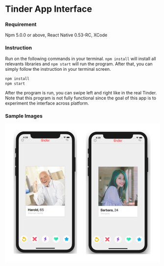 # Tinder App Interface

### Requirement
Npm 5.0.0 or above, React Native 0.53-RC, XCode

### Instruction

Run on the following commands in your terminal. `npm install` will install all relevants libraries and `npm start` will run the program. After that, you can simply follow the instruction in your terminal screen.

```
npm install
npm start
```

After the program is run, you can swipe left and right like in the real Tinder. Note that this program is not fully functional since the goal of this app is to experiment the interface across platform.

### Sample Images

![tinder app image](tinder-app-sample.png)
